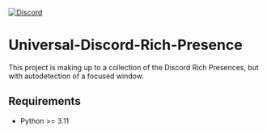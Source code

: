 [![Discord](https://img.shields.io/discord/1054578014593241179?style=flat&logo=discord&logoColor=ffffff&label=Discord&labelColor=0000ff&link=https%3A%2F%2Fdiscord.gg%2FdzqeXYDDmy)](https://discord.gg/dzqeXYDDmy)

# Universal-Discord-Rich-Presence
This project is making up to a collection of the Discord Rich Presences, but with autodetection of a focused window.
## Requirements
- Python >= 3.11
